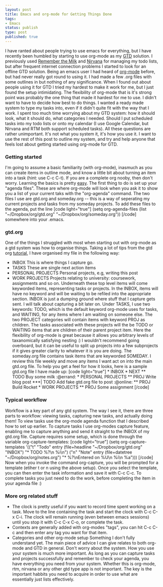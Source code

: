 ```yaml
---
layout: post
title: Emacs and org-mode for Getting Things Done
tags: 
- Emacs
status: publish
type: post
published: true
---
```


I have ranted about people trying to use emacs for everything, but I have recently been humbled by starting to use org-mode as my [GTD][1] solution. I previously used [Remember the Milk][2] and [Nirvana][3] for managing my todo lists, but after frequent internet connection problems I started to look for an offline GTD solution. Being an emacs user I had heard of [org-mode][4] before, but had never really got round to using it. I had made a few .org files with some outlines in but nothing of any significance. When I found out about people using it for GTD I tried my hardest to make it work for me, but I just found the setup intimidating. The flexibility of org-mode that is it's strong point was probably the one thing that made it hardest for me to use. I didn't want to have to decide how best to do things. I wanted a ready made system to type my tasks into, even if it didn't quite fit with the way that I work. I spent too much time worrying about my GTD system: how it should look, what it should do, what categories I needed. Should I put scheduled tasks into my todo lists or onto my calendar (I use Google Calendar, but Nirvana and RTM both support scheduled tasks). All these questions are rather unimportant. It's not what you system it, it's how you use it. I want to use the rest of this post to outline my system, and try and help anyone that feels lost about getting started using org-mode for GTD. 

### Getting started

I'm going to assume a basic familiarity (with org-mode), inasmuch as you can create items in outline mode, and know a little bit about turning an item into a task (hint: use C-c C-t). If you are a complete org nooby, then don't worry. Learning the basics is pretty [easy][5]. The first thing to do is set up your "agenda files". These are where org-mode will look when you ask it to show you a list of your current taks with the "org-agenda" command. The two files I use are gtd.org and someday.org -- this is a way of seperating my current projects and tasks from my someday projects. To add these files to the agenda, put the line \[code light="true"\] (setq org-agenda-files (list "~/Dropbox/org/gtd.org" "~/Dropbox/org/someday.org")) [/code] somewhere into your .emacs. 

### gtd.org

One of the things I struggled with most when starting out with org-mode as a gtd system was how to organise things. Taking a lot of tips from the gtd org [tutorial][6], I have organised my file in the following way: 
*   INBOX This is where things I capture go. 
*   TASKS These are single next action items
*   PERSONAL PROJECTS Personal projects, e.g, writing this post
*   WORK PROJECTS Projects relating to university: coursework, assignments and so on. 
Underneath these top level items will come keyworded items, representing tasks or projects. In the INBOX, items will have no keyword and will be waiting to be refiled into the appropriate section. INBOX is just a dumping ground where stuff that I capture gets sent. I will talk about capturing a bit later on. Under TASKS, I use two keywords: TODO, which is the default keyword org-mode uses for tasks, and WAITING, for any items where I am waiting on someone else. The two PROJECT categories will contain items with keyword PROJ as children. The tasks associated with these projects will the be TODO or WAITING items that are children of their parent project item. Here the flexibility of org-mode is great because it allows you arbitrary levels of taxanomically satisfying nesting :) I wouldn't recommend going overboard, but it can be useful to split up projects into a few subprojects if it gives greater clarity to whatever it is you are doing. The someday.org file contains task items that are keyworded SOMEDAY. I review this file weekly and move any items I want act on into the main gtd.org file. To help you get a feel for how it looks, here is a sample gtd.org file I have made up: [code light="true"] * INBOX * NEXT ** TODO Buy some milk :@errand: * PERSONAL PROJECTS ** PROJ Write blog post \***| TODO Add fake gtd.org file to post :@online: ** PROJ Build Rocket * WORK PROJECTS ** PROJ Some assignment [/code] 

### Typical workflow 

Workflow is a key part of any gtd system. The way I see it, there are three parts to workflow: viewing tasks, capturing new tasks, and actually doing them! To view tasks use the org-mode agenda function that I described how to set up earlier. To capture tasks I use org-modes capture feature, enabling me to capture anything and send it straight to the INBOX of my gtd.org file. Capture requires some setup, which is done through the variable org-capture-templates: \[code light="true"\] (setq org-capture-templates '(("t" "Todo" entry (file+headline "~/Dropbox/org/gtd.org" "INBOX") "* TODO %?\n %i\n") ("n" "Note" entry (file+datetree "~/Dropbox/org/notes.org") "* %?\nEntered on %U\n %i\n %a"))) [/code] Now when you invoke the command org-capture, you will be prompted for a template (etiher t or n using the above setup). Once you select the template, you can then enter the task information and save it with C-c C-c. To complete tasks you just need to do the work, before completing the item in your agenda file :) 

### More org related stuff

*   The clock is pretty useful if you want to record time spent working on a task. Move to the line containing the task and start the clock with C-c C-x C-i. The clock will remain running (even between emacs sessions) until you stop it with C-c C-x C-o, or complete the task.
*   Contexts are generally added with org-modes "tags", you can hit C-c C-c and then enter any tag you want for that item. 
*   Categories and other org-mode setup Something I don't fully understand yet. The main piece of advice I can give relates to both org-mode and GTD in general. Don't worry about the system. How you use your system is much more important. As long as you can capture tasks and projects successfully and remember to check your agenda, you have everything you need from your system. Whether this is org-mode, rtm, nirvana or any other gtd type app is not important. The key is the important habbits you need to acquire in order to use what are essentially just lists effectively.

 [1]: http://www.davidco.com/what_is_gtd.php
 [2]: http://www.rememberthemilk.com
 [3]: http://www.nirvanahq.com
 [4]: http://orgmode.org
 [5]: http://orgmode.org/worg/org-tutorials/index.html
 [6]: http://members.optusnet.com.au/~charles57/GTD/gtd_workflow.html
